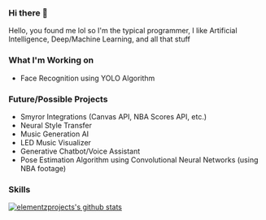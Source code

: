 ### Hi there 👋
Hello, you found me lol so I'm the typical programmer, I like Artificial Intelligence, Deep/Machine Learning, and all that stuff 

### What I'm Working on

- Face Recognition using YOLO Algorithm

### Future/Possible Projects

- Smyror Integrations (Canvas API, NBA Scores API, etc.)
- Neural Style Transfer
- Music Generation AI
- LED Music Visualizer
- Generative Chatbot/Voice Assistant
- Pose Estimation Algorithm using Convolutional Neural Networks (using NBA footage)

### Skills
[![elementzprojects's github stats](https://github-readme-stats.vercel.app/api?username=elementzprojects&show_icons=true)](https://github.com/anuraghazra/github-readme-stats)
